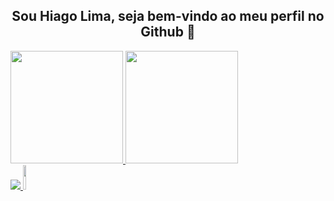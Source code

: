 <div  style="display:block;text-align:center"><h2>Sou Hiago Lima, seja bem-vindo ao meu perfil no Github 🐳</h2></div>
<div>
  <a href = "https://github.com/HiagoLima01">
    <img height = "180em" src = "https://github-readme-stats.vercel.app/api?username=HiagoLima01&show_icons=true&theme=monokai">
    <img height = "180em" src = "https://github-readme-stats.vercel.app/api/top-langs/?username=HiagoLima01&layout=compact&theme=monokai">
</div>
<div>
  <a target="_blank" href="https://www.linkedin.com/in/hiago-lima465/">
    <img src="https://img.shields.io/badge/LinkedIn-0077B5?style=for-the-badge&logo=linkedin&logoColor=white">
  </a>
  <a href="https://www.instagram.com/sealdailyinsta/"><img height="10%" width="10%"src="https://media.giphy.com/media/v1.Y2lkPTc5MGI3NjExeXpta2I4MHVxZ3N5cDV5a2FobjhnaGZhcXdpbDFyazA4dm8yZDY2biZlcD12MV9pbnRlcm5hbF9naWZfYnlfaWQmY3Q9Zw/enj50kao8gMfu/giphy.gif"></a>
</div>

